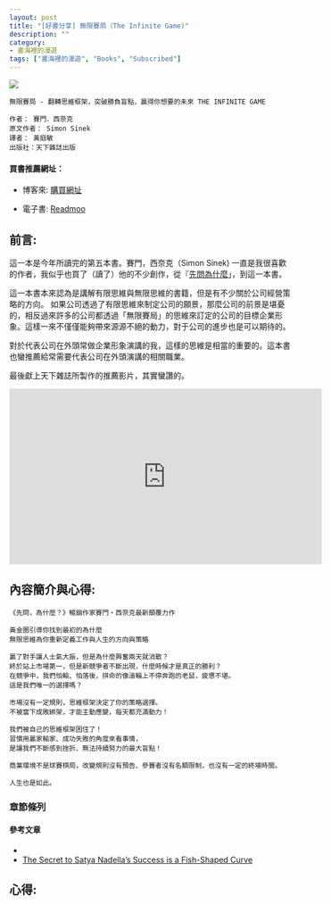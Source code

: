 ```yaml
---
layout: post
title: "[好書分享] 無限賽局（The Infinite Game)"
description: ""
category: 
- 書海裡的漫遊
tags: ["書海裡的漫遊", "Books", "Subscribed"]
---
```


<div><a href="http://moo.im/a/2wDJTX" title="無限賽局"><img src="https://cdn.readmoo.com/cover/d7/deiaj6l_210x315.jpg?v=0"></a></div>



```
無限賽局 - 翻轉思維框架，突破勝負盲點，贏得你想要的未來 THE INFINITE GAME

作者： 賽門．西奈克  
原文作者： Simon Sinek  
譯者： 黃庭敏  
出版社：天下雜誌出版 
```

#### 買書推薦網址：

- 博客來: [購買網址](https://www.books.com.tw/exep/assp.php/kkdailin/products/0010879567?sloc=main&utm_source=kkdailin&utm_medium=ap-books&utm_content=recommend&utm_campaign=ap-202104)

- 電子書: [Readmoo](http://moo.im/a/2wDJTX)

## 前言:

這一本是今年所讀完的第五本書。賽門，西奈克（Simon Sinek) 一直是我很喜歡的作者，我似乎也買了（讀了）他的不少創作，從『[先問為什麼](http://www.evanlin.com/reading-why-first/)」，到這一本書。

這一本書本來認為是講解有限思維與無限思維的書籍，但是有不少關於公司經營策略的方向。 如果公司透過了有限思維來制定公司的願景，那麼公司的前景是堪憂的，相反過來許多的公司都透過「無限賽局」的思維來訂定的公司的目標企業形象。這樣一來不僅僅能夠帶來源源不絕的動力，對于公司的進步也是可以期待的。

對於代表公司在外頭常做企業形象演講的我，這樣的思維是相當的重要的。這本書也蠻推薦給常需要代表公司在外頭演講的相關職業。

最後獻上天下雜誌所製作的推薦影片，其實蠻讚的。

<iframe width="560" height="315" src="https://www.youtube.com/embed/EX4tYHR06Ho" title="YouTube video player" frameborder="0" allow="accelerometer; autoplay; clipboard-write; encrypted-media; gyroscope; picture-in-picture" allowfullscreen></iframe>




## 內容簡介與心得:

```
《先問，為什麼？》暢銷作家賽門‧西奈克最新顛覆力作

黃金圈引導你找到最初的為什麼
無限思維為你重新定義工作與人生的方向與策略

贏了對手讓人士氣大振，但是為什麼興奮兩天就消散？
終於站上市場第一，但是新競爭者不斷出現，什麼時候才是真正的勝利？
在競爭中，我們怕輸、怕落後，拼命的像滾輪上不停奔跑的老鼠，疲憊不堪。
這是我們唯一的選擇嗎？

市場沒有一定規則，思維框架決定了你的策略選擇。
不被當下成敗綁架，才能主動應變，每天都充滿動力！

我們被自己的思維框架困住了！
習慣用贏家輸家、成功失敗的角度來看事情，
是讓我們不斷感到挫折、無法持續努力的最大盲點！

商業環境不是球賽棋局，改變規則沒有預告、參賽者沒有名額限制，也沒有一定的終場時間。

人生也是如此。
```

### 章節條列





#### 參考文章

- 
- [The Secret to Satya Nadella’s Success is a Fish-Shaped Curve](https://marker.medium.com/how-satya-nadella-made-microsoft-into-a-fish-bf2034136d60)



## 心得:

